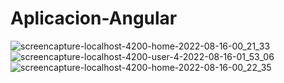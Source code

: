 # Aplicacion-Angular
![screencapture-localhost-4200-home-2022-08-16-00_21_33](https://user-images.githubusercontent.com/43243069/184729084-3fadfaaa-e27f-4dca-84c6-60b819b3db42.png)
![screencapture-localhost-4200-user-4-2022-08-16-01_53_06](https://user-images.githubusercontent.com/43243069/184755427-88a46eab-3b90-486d-8bc8-e4f156ec08ce.png)
![screencapture-localhost-4200-home-2022-08-16-00_22_35](https://user-images.githubusercontent.com/43243069/184729453-18288b1e-7ef0-4d4f-b8ee-59ae9c745ecf.png)
